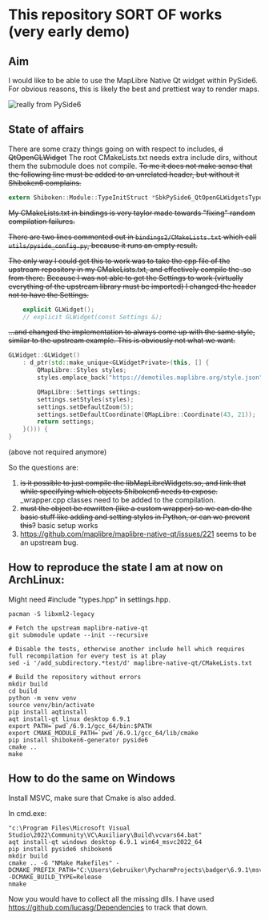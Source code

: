 # This repository SORT OF works (very early demo)


## Aim

I would like to be able to use the MapLibre Native Qt widget within PySide6.
For obvious reasons, this is likely the best and prettiest way to render maps.

![really from PySide6](http://stefan.konink.de/maplibre.png)

## State of affairs

There are some crazy things going on with respect to includes, ~~d QtOpenGLWidget~~
The root CMakeLists.txt needs extra include dirs, without them the submodule does not compile.
~~To me it does not make sense that the following line must be added to an unrelated header, but without it Shiboken6 complains.~~
```C
extern Shiboken::Module::TypeInitStruct *SbkPySide6_QtOpenGLWidgetsTypeStructs;
```
~~My CMakeLists.txt in bindings is very taylor made towards "fixing" random compilation failures.~~

~~There are two lines commented out in `bindings2/CMakeLists.txt` which call `utils/pyside_config.py`, because it runs an empty result.~~

~~The only way I could get this to work was to take the cpp file of the upstream repository in my CMakeLists.txt, and effectively compile the .so from there.~~
~~Because I was not able to get the Settings to work (virtually everything of the upstream library must be imported) I changed the header not to have the Settings.~~

```hpp
    explicit GLWidget();
    // explicit GLWidget(const Settings &);
```

~~...and changed the implementation to always come up with the same style, similar to the upstream example.
This is obviously not what we want.~~

```cpp
GLWidget::GLWidget()
    : d_ptr(std::make_unique<GLWidgetPrivate>(this, [] {
        QMapLibre::Styles styles;
        styles.emplace_back("https://demotiles.maplibre.org/style.json", "Demo Tiles");

        QMapLibre::Settings settings;
        settings.setStyles(styles);
        settings.setDefaultZoom(5);
        settings.setDefaultCoordinate(QMapLibre::Coordinate(43, 21));
        return settings;
    }())) {
}
```
(above not required anymore)

So the questions are:
 1. ~~is it possible to just compile the libMapLibreWidgets.so, and link that while specifying which objects Shiboken6 needs to expose.~~ _wrapper.cpp classes need to be added to the compilation.
 2. ~~must the object be rewritten (like a custom wrapper) so we can do the basic stuff like adding and setting styles in Python, or can we prevent this?~~ basic setup works
 3. https://github.com/maplibre/maplibre-native-qt/issues/221 seems to be an upstream bug.

##  How to reproduce the state I am at now on ArchLinux:

Might need #include "types.hpp" in settings.hpp.

```
pacman -S libxml2-legacy

# Fetch the upstream maplibre-native-qt
git submodule update --init --recursive

# Disable the tests, otherwise another include hell which requires full recompilation for every test is at play
sed -i '/add_subdirectory.*test/d' maplibre-native-qt/CMakeLists.txt

# Build the repository without errors
mkdir build
cd build
python -m venv venv
source venv/bin/activate
pip install aqtinstall
aqt install-qt linux desktop 6.9.1
export PATH=`pwd`/6.9.1/gcc_64/bin:$PATH
export CMAKE_MODULE_PATH=`pwd`/6.9.1/gcc_64/lib/cmake
pip install shiboken6-generator pyside6
cmake ..
make
```

## How to do the same on Windows
Install MSVC, make sure that Cmake is also added.

In cmd.exe:
```
"c:\Program Files\Microsoft Visual Studio\2022\Community\VC\Auxiliary\Build\vcvars64.bat"
aqt install-qt windows desktop 6.9.1 win64_msvc2022_64
pip install pyside6 shiboken6
mkdir build
cmake .. -G "NMake Makefiles" -DCMAKE_PREFIX_PATH="C:\Users\Gebruiker\PycharmProjects\badger\6.9.1\msvc2022_64" -DCMAKE_BUILD_TYPE=Release
nmake
```

Now you would have to collect all the missing dlls.
I have used https://github.com/lucasg/Dependencies to track that down.

